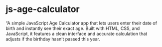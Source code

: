 # js-age-calculator
“A simple JavaScript Age Calculator app that lets users enter their date of birth and instantly see their exact age. Built with HTML, CSS, and JavaScript, it features a clean interface and accurate calculation that adjusts if the birthday hasn’t passed this year.
